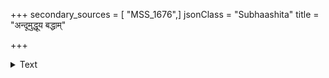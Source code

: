 +++
secondary_sources = [ "MSS_1676",]
jsonClass = "Subhaashita"
title = "अन्दूमुद्धूय बद्धाम्"

+++

<details><summary>Text</summary>

अन्दूमुद्धूय बद्धां निजमपि सहसा सूतमुन्मथ्य सद्यो निर्यातस्त्रस्तवाजिव्रजकृतनिनदाकर्णनक्रुद्धचेताः।  
संरम्भारम्भभग्नद्रुमविटपशतैः प्रोथयन्नापनस्थान् आयाति व्यालनागस्त्वरितमिह जनाः सावधाना भवन्तु॥
</details>
